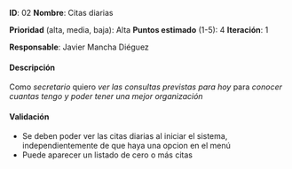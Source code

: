 **ID**: 02
**Nombre**: Citas diarias

**Prioridad** (alta, media, baja): Alta
**Puntos estimado** (1-5): 4
**Iteración**: 1

**Responsable**: Javier Mancha Diéguez

#### Descripción

Como *secretario* quiero *ver las consultas previstas para hoy* para *conocer cuantas tengo y poder tener una mejor organización*

#### Validación

* Se deben poder ver las citas diarias al iniciar el sistema, independientemente de que haya una opcion en el menú
* Puede aparecer un listado de cero o más citas
